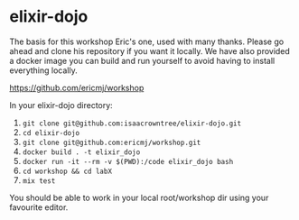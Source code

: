 # elixir-dojo

The basis for this workshop Eric's one, used with many thanks. Please go ahead and clone his repository if you want it locally. We have also provided a docker image you can build and run yourself to avoid having to install everything locally.

https://github.com/ericmj/workshop

In your elixir-dojo directory:

1. `git clone git@github.com:isaacrowntree/elixir-dojo.git`
2. `cd elixir-dojo`
3. `git clone git@github.com:ericmj/workshop.git`
4. `docker build . -t elixir_dojo`
5. `docker run -it --rm -v $(PWD):/code elixir_dojo bash`
6. `cd workshop && cd labX`
7. `mix test`

You should be able to work in your local root/workshop dir using your favourite editor.
